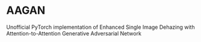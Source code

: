 # AAGAN
Unofficial PyTorch implementation of Enhanced Single Image Dehazing with Attention-to-Attention Generative Adversarial Network 
